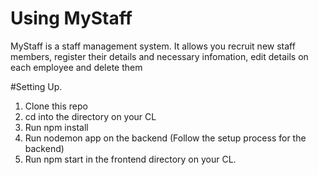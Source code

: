 # Using MyStaff
MyStaff is a staff management system.
It allows you recruit new staff members, register their details and necessary infomation, edit details on each employee and delete them

#Setting Up.
1. Clone this repo
2. cd into the directory on your CL
3. Run npm install
4. Run nodemon app on the backend (Follow the setup process for the backend)
5. Run npm start in the frontend directory on your CL.
